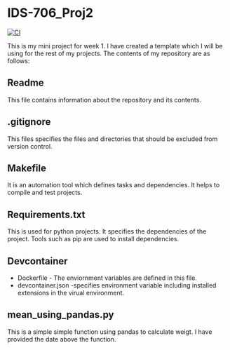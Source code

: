 
# IDS-706_Proj2
[![CI](https://github.com/Antara999333/IDS-706_Proj2/actions/workflows/cicd.yml/badge.svg)](https://github.com/Antara999333/IDS-706_Proj2/actions/workflows/cicd.yml) 

This is my mini project for week 1. I have created a template which I will be using for the rest of my projects. 
The contents of my repository are as follows:

## Readme
This file contains information about the repository and its contents.

## .gitignore
This files specifies the files and directories that should be excluded from version control. 

## Makefile
It is an automation tool which defines tasks and dependencies. It helps to compile and test projects. 

## Requirements.txt
This is used for python projects. It specifies the dependencies of the project. Tools such as pip are used to install dependencies. 

## Devcontainer
 * Dockerfile - The enviornment variables are defined in this file.
 * devcontainer.json -specifies environment variable including installed extensions in the virual environment. 

## mean_using_pandas.py
This is a simple simple function using pandas to calculate weigt. I have provided the date above the function. 





